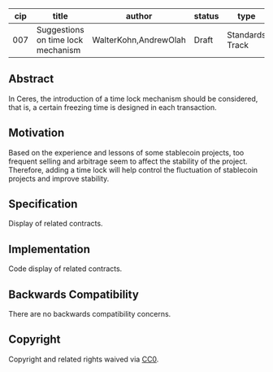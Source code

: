 | cip  | title                              | author                | status | type            | category | created   |
| ---- | ---------------------------------- | --------------------- | ------ | --------------- | -------- | --------- |
| 007  | Suggestions on time lock mechanism | WalterKohn,AndrewOlah | Draft  | Standards Track | ERC      | 2021-6-24 |



## Abstract

In Ceres, the introduction of a time lock mechanism should be considered, that is, a certain freezing time is designed in each transaction.

## Motivation

Based on the experience and lessons of some stablecoin projects, too frequent selling and arbitrage seem to affect the stability of the project. Therefore, adding a time lock will help control the fluctuation of stablecoin projects and improve stability.

## Specification

Display of related contracts.

## Implementation

Code display of related contracts.

## Backwards Compatibility

There are no backwards compatibility concerns.

## Copyright

Copyright and related rights waived via [CC0](https://creativecommons.org/publicdomain/zero/1.0/).